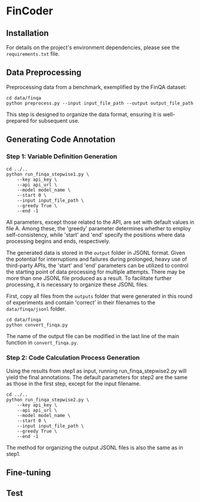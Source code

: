 # FinCoder


## Installation
For details on the project's environment dependencies, please see the `requirements.txt` file.
## Data Preprocessing
Preprocessing data from a benchmark, exemplified by the FinQA dataset:

```shell script
cd data/finqa
python preprocess.py --input input_file_path --output output_file_path
```
This step is designed to organize the data format, ensuring it is well-prepared for subsequent use.

## Generating Code Annotation
### Step 1: Variable Definition Generation
```shell script
cd ../..
python run_finqa_stepwise1.py \
    --key api_key \
    --api api_url \
    --model model_name \
    --start 0 \
    --input input_file_path \
    --greedy True \
    --end -1 
```
All parameters, except those related to the API, are set with default values in file A. 
Among these, the 'greedy' parameter determines whether to employ self-consistency, 
while 'start' and 'end' specify the positions where data processing begins and ends, respectively.

The generated data is stored in the `output` folder in JSONL format.
 Given the potential for interruptions and failures during prolonged, heavy use of third-party APIs, 
 the 'start' and 'end' parameters can be utilized to control the starting point of data processing for multiple attempts. 
 There may be more than one JSONL file produced as a result. To facilitate further processing,
 it is necessary to organize these JSONL files.


First, copy all files from the `outputs` folder that were generated in this round of experiments and contain 'correct'
 in their filenames 
to the `data/finqa/jsonl` folder.

```shell script
cd data/finqa
python convert_finqa.py
```
The name of the output file can be modified in the last line of the main function in `convert_finqa.py`.
### Step 2: Code Calculation Process Generation
Using the results from step1 as input, running run_finqa_stepwise2.py will yield the final annotations. 
The default parameters for step2 are the same as those in the first step, except for the input filename.

```shell script
cd ../..
python run_finqa_stepwise2.py \
    --key api_key \
    --api api_url \
    --model model_name \
    --start 0 \
    --input input_file_path \
    --greedy True \
    --end -1 
```
 The method for organizing the output JSONL files is also the same as in step1.
## Fine-tuning
## Test